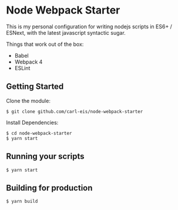 Node Webpack Starter
====================

This is my personal configuration for writing nodejs scripts in ES6+ / ESNext, with the latest javascript syntactic sugar.

Things that work out of the box:
  - Babel
  - Webpack 4
  - ESLint

## Getting Started

Clone the module:

    $ git clone github.com/carl-eis/node-webpack-starter

Install Dependencies:

    $ cd node-webpack-starter
    $ yarn start

## Running your scripts

    $ yarn start

## Building for production

    $ yarn build